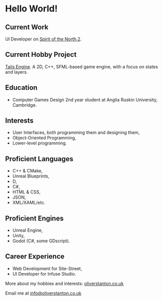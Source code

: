 # Hello World!
## Current Work
UI Developer on [Spirit of the North 2](https://store.steampowered.com/app/1778840/Spirit_of_the_North_2/ "SOTN2 Steam Page").

## Current Hobby Project
[Tails Engine](https://github.com/ostanton/TailsEngine "Tails Engine GitHub Repo"). A 2D, C++, SFML-based game engine, with a focus on states and layers.

## Education
- Computer Games Design 2nd year student at Anglia Ruskin University, Cambridge.

## Interests
- User Interfaces, both programming them and designing them,
- Object-Oriented Programming,
- Lower-level programming.

## Proficient Languages
- C++ & CMake,
- Unreal Blueprints,
- D,
- C#,
- HTML & CSS,
- JSON,
- XML/XAML/etc.

## Proficient Engines
- Unreal Engine,
- Unity,
- Godot (C#, some GDscript).

## Career Experience
- Web Development for Site-Street,
- UI Developer for Infuse Studio.

More about my hobbies and interests: [oliverstanton.co.uk](https://oliverstanton.co.uk/)

Email me at info@oliverstanton.co.uk

<!--
**ostanton/ostanton** is a ✨ _special_ ✨ repository because its `README.md` (this file) appears on your GitHub profile.

Here are some ideas to get you started:

- 🔭 I’m currently working on ...
- 🌱 I’m currently learning ...
- 👯 I’m looking to collaborate on ...
- 🤔 I’m looking for help with ...
- 💬 Ask me about ...
- 📫 How to reach me: ...
- 😄 Pronouns: ...
- ⚡ Fun fact: ...
-->
